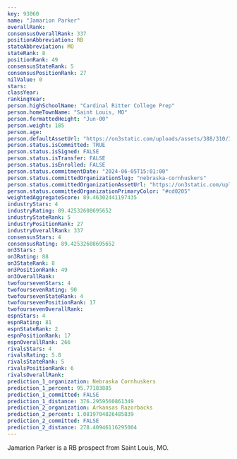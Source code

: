 ```yaml
---
key: 93060
name: "Jamarion Parker"
overallRank: 
consensusOverallRank: 337
positionAbbreviation: RB
stateAbbreviation: MO
stateRank: 8
positionRank: 49
consensusStateRank: 5
consensusPositionRank: 27
nilValue: 0
stars: 
classYear: 
rankingYear: 
person.highSchoolName: "Cardinal Ritter College Prep"
person.homeTownName: "Saint Louis, MO"
person.formattedHeight: "Jun-00"
person.weight: 185
person.age: 
person.defaultAssetUrl: "https://on3static.com/uploads/assets/388/310/310388.jpg"
person.status.isCommitted: TRUE
person.status.isSigned: FALSE
person.status.isTransfer: FALSE
person.status.isEnrolled: FALSE
person.status.commitmentDate: "2024-06-05T15:01:00"
person.status.committedOrganizationSlug: "nebraska-cornhuskers"
person.status.committedOrganizationAssetUrl: "https://on3static.com/uploads/assets/86/150/150086.svg"
person.status.committedOrganizationPrimaryColor: "#cd0205"
weightedAggregateScore: 89.46302441197435
industryStars: 4
industryRating: 89.42532608695652
industryStateRank: 5
industryPositionRank: 27
industryOverallRank: 337
consensusStars: 4
consensusRating: 89.42532608695652
on3Stars: 3
on3Rating: 88
on3StateRank: 8
on3PositionRank: 49
on3OverallRank: 
twofoursevenStars: 4
twofoursevenRating: 90
twofoursevenStateRank: 4
twofoursevenPositionRank: 17
twofoursevenOverallRank: 
espnStars: 4
espnRating: 81
espnStateRank: 2
espnPositionRank: 17
espnOverallRank: 266
rivalsStars: 4
rivalsRating: 5.8
rivalsStateRank: 5
rivalsPositionRank: 6
rivalsOverallRank: 
prediction_1_organization: Nebraska Cornhuskers
prediction_1_percent: 95.77183885
prediction_1_committed: FALSE
prediction_1_distance: 376.2959560861349
prediction_2_organization: Arkansas Razorbacks
prediction_2_percent: 1.0819704826485839
prediction_2_committed: FALSE
prediction_2_distance: 278.40946116295004
---
```

Jamarion Parker is a RB prospect from Saint Louis, MO.